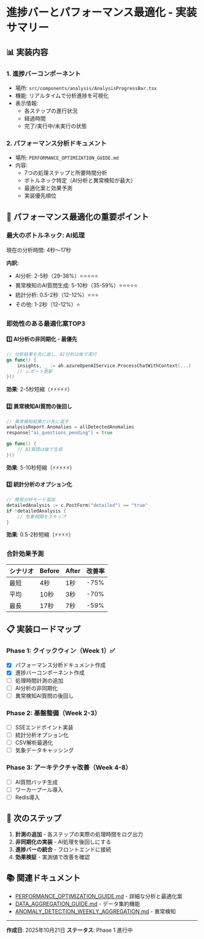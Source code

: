 # 進捗バーとパフォーマンス最適化 - 実装サマリー

## 📊 実装内容

### 1. **進捗バーコンポーネント**
- 場所: `src/components/analysis/AnalysisProgressBar.tsx`
- 機能: リアルタイムで分析進捗を可視化
- 表示情報:
  - 各ステップの進行状況
  - 経過時間
  - 完了/実行中/未実行の状態

### 2. **パフォーマンス分析ドキュメント**
- 場所: `PERFORMANCE_OPTIMIZATION_GUIDE.md`
- 内容:
  - 7つの処理ステップと所要時間分析
  - ボトルネック特定（AI分析と異常検知が最大）
  - 最適化案と効果予測
  - 実装優先順位

## 🚀 パフォーマンス最適化の重要ポイント

### **最大のボトルネック: AI処理**

現在の分析時間: 4秒〜17秒

**内訳:**
- AI分析: 2-5秒（29-38%）⭐⭐⭐⭐⭐
- 異常検知のAI質問生成: 5-10秒（35-59%）⭐⭐⭐⭐⭐
- 統計分析: 0.5-2秒（12-12%）⭐⭐⭐
- その他: 1-2秒（12-12%）⭐

### **即効性のある最適化案TOP3**

#### 1️⃣ **AI分析の非同期化** - 最優先
```go
// 分析結果を先に返し、AI分析は後で実行
go func() {
    insights, _ := ah.azureOpenAIService.ProcessChatWithContext(...)
    // レポート更新
}()
```
**効果**: 2-5秒短縮（⚡⚡⚡⚡⚡）

#### 2️⃣ **異常検知AI質問の後回し**
```go
// 異常検知結果だけ先に返す
analysisReport.Anomalies = allDetectedAnomalies
response["ai_questions_pending"] = true

go func() {
    // AI質問は後で生成
}()
```
**効果**: 5-10秒短縮（⚡⚡⚡⚡⚡）

#### 3️⃣ **統計分析のオプション化**
```go
// 簡易分析モード追加
detailedAnalysis := c.PostForm("detailed") == "true"
if !detailedAnalysis {
    // 気象相関をスキップ
}
```
**効果**: 0.5-2秒短縮（⚡⚡⚡⚡）

### **合計効果予測**

| シナリオ | Before | After | 改善率 |
|---------|--------|-------|--------|
| 最短 | 4秒 | 1秒 | -75% |
| 平均 | 10秒 | 3秒 | -70% |
| 最長 | 17秒 | 7秒 | -59% |

## 📋 実装ロードマップ

### Phase 1: クイックウィン（Week 1）✅
- [x] パフォーマンス分析ドキュメント作成
- [x] 進捗バーコンポーネント作成
- [ ] 処理時間計測の追加
- [ ] AI分析の非同期化
- [ ] 異常検知AI質問の後回し

### Phase 2: 基盤整備（Week 2-3）
- [ ] SSEエンドポイント実装
- [ ] 統計分析オプション化
- [ ] CSV解析最適化
- [ ] 気象データキャッシング

### Phase 3: アーキテクチャ改善（Week 4-8）
- [ ] AI質問バッチ生成
- [ ] ワーカープール導入
- [ ] Redis導入

## 🎯 次のステップ

1. **計測の追加** - 各ステップの実際の処理時間をログ出力
2. **非同期化の実装** - AI処理を後回しにする
3. **進捗バーの統合** - フロントエンドに接続
4. **効果検証** - 実測値で改善を確認

## 📚 関連ドキュメント

- [PERFORMANCE_OPTIMIZATION_GUIDE.md](./PERFORMANCE_OPTIMIZATION_GUIDE.md) - 詳細な分析と最適化案
- [DATA_AGGREGATION_GUIDE.md](./DATA_AGGREGATION_GUIDE.md) - データ集約機能
- [ANOMALY_DETECTION_WEEKLY_AGGREGATION.md](./ANOMALY_DETECTION_WEEKLY_AGGREGATION.md) - 異常検知

---

**作成日**: 2025年10月21日
**ステータス**: Phase 1 進行中
